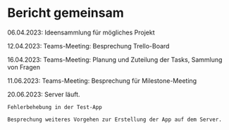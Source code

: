 # Bericht gemeinsam
06.04.2023:
    Ideensammlung für mögliches Projekt

12.04.2023:
    Teams-Meeting: Besprechung Trello-Board

16.04.2023:
    Teams-Meeting: Planung und Zuteilung der Tasks, Sammlung von Fragen

11.06.2023:
    Teams-Meeting: Besprechung für Milestone-Meeting

20.06.2023:
    Server läuft.

    Fehlerbehebung in der Test-App

    Besprechung weiteres Vorgehen zur Erstellung der App auf dem Server.